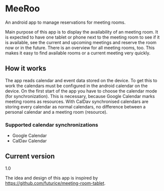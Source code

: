 # MeeRoo
An android app to manage reservations for meeting rooms.

Main purpose of this app is to display the availability of an meeting room. It is expected to have 
one tablet or phone next to the meeting room to see if it is available, see the current and upcoming 
meetings and reserve the room now or in the future.
There is an overview for all meeting rooms, too. This makes it easy to find available rooms or a 
current meeting very quickly.

## How it works
The app reads calendar and event data stored on the device. To get this to work the 
calendars must be configured in the android calendar on the device. 
On the first start of the app you have to choose the calendar mode (for synchronization). 
This is necessary, because Google Calendar marks meeting rooms as resources. 
With CalDav synchronised calendars are storing every calendar as normal calendars, no difference 
between a personal calendar and a meeting room (resource).

### Supported calendar synchronizations
* Google Calendar
* CalDav Calendar

## Current version
1.0

The idea and design of this app is inspired by https://github.com/futurice/meeting-room-tablet.
